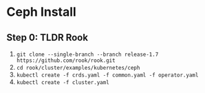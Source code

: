 # Ceph Install

## Step 0: TLDR Rook 

1. `git clone --single-branch --branch release-1.7 https://github.com/rook/rook.git`
1. `cd rook/cluster/examples/kubernetes/ceph`
1. `kubectl create -f crds.yaml -f common.yaml -f operator.yaml`
1. `kubectl create -f cluster.yaml`